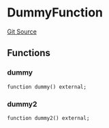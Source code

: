 # DummyFunction
[Git Source](https://github.com/metacontract/mc/blob/8438d83ed04f942f1b69f22b0cb556723d88a8f9/resources/devkit/api-reference/test/dummy/DummyFunction.sol)


## Functions
### dummy


```solidity
function dummy() external;
```

### dummy2


```solidity
function dummy2() external;
```

